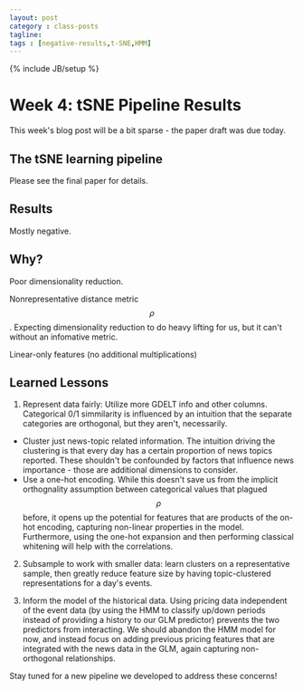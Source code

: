 ```yaml
---
layout: post
category : class-posts
tagline:
tags : [negative-results,t-SNE,HMM]
---
```

{% include JB/setup %}

# Week 4: tSNE Pipeline Results

This week's blog post will be a bit sparse - the paper draft was due today.

## The tSNE learning pipeline

Please see the final paper for details.

## Results

Mostly negative.

## Why?

Poor dimensionality reduction.

Nonrepresentative distance metric $$\rho$$. Expecting dimensionality reduction to do heavy lifting for us, but it can't without an infomative metric.

Linear-only features (no additional multiplications)

## Learned Lessons

1. Represent data fairly: Utilize more GDELT info and other columns. Categorical 0/1 simmilarity is influenced by an intuition that the separate categories are orthogonal, but they aren't, necessarily.
  * Cluster just news-topic related information. The intuition driving the clustering is that every day has a certain proportion of news topics reported. These shouldn't be confounded by factors that influence news importance - those are additional dimensions to consider.
  * Use a one-hot encoding. While this doesn't save us from the implicit orthognality assumption between categorical values that plagued $$\rho$$ before, it opens up the potential for features that are products of the on-hot encoding, capturing non-linear properties in the model. Furthermore, using the one-hot expansion and then performing classical whitening will help with the correlations.

2. Subsample to work with smaller data: learn clusters on a representative sample, then greatly reduce feature size by having topic-clustered representations for a day's events.

3. Inform the model of the historical data. Using pricing data independent of the event data (by using the HMM to classify up/down periods instead of providing a history to our GLM predictor) prevents the two predictors from interacting. We should abandon the HMM model for now, and instead focus on adding previous pricing features that are integrated with the news data in the GLM, again capturing non-orthogonal relationships.

Stay tuned for a new pipeline we developed to address these concerns!